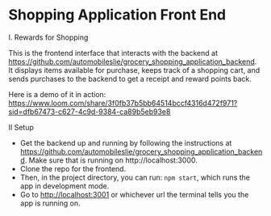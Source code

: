 # Shopping Application Front End

I. Rewards for Shopping

This is the frontend interface that interacts with the backend at https://github.com/automobileslie/grocery_shopping_application_backend. It displays items available for purchase, keeps track of a shopping cart, and sends purchases to the backend to get a receipt and reward points back.

Here is a demo of it in action: https://www.loom.com/share/3f0fb37b5bb64514bccf4316d472f971?sid=dfb67473-c627-4c9d-9384-ca89b5eb93e8

II Setup

- Get the backend up and running by following the instructions at https://github.com/automobileslie/grocery_shopping_application_backend. Make sure that is running on http://localhost:3000.
- Clone the repo for the frontend.
- Then, in the project directory, you can run: `npm start`, which runs the app in development mode.
- Go to [http://localhost:3001](http://localhost:3001) or whichever url the terminal tells you the app is running on.







